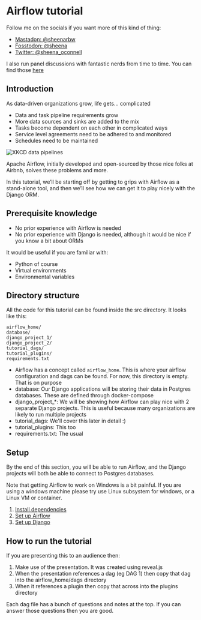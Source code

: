 # Airflow tutorial

Follow me on the socials if you want more of this kind of thing:

- [Mastadon: @sheenarbw](https://mastodon.social/@sheenarbw)
- [Fosstodon: @sheena](https://fosstodon.org/@sheena)
- [Twitter: @sheena_oconnell](https://twitter.com/sheena_oconnell)

I also run panel discussions with fantastic nerds from time to time. You can find those [here](https://www.youtube.com/@dev-mesh/streams)

## Introduction

As data-driven organizations grow, life gets… complicated

- Data and task pipeline requirements grow
- More data sources and sinks are added to the mix
- Tasks become dependent on each other in complicated ways
- Service level agreements need to be adhered to and monitored
- Schedules need to be maintained

![XKCD data pipelines](https://imgs.xkcd.com/comics/data_pipeline.png)

Apache Airflow, initially developed and open-sourced by those nice folks at Airbnb, solves these problems and more.

In this tutorial, we’ll be starting off by getting to grips with Airflow as a stand-alone tool, and then we’ll see how we can get it to play nicely with the Django ORM.

## Prerequisite knowledge

- No prior experience with Airflow is needed
- No prior experience with Django is needed, although it would be nice if you know a bit about ORMs

It would be useful if you are familiar with:

- Python of course
- Virtual environments
- Environmental variables

## Directory structure

All the code for this tutorial can be found inside the src directory. It looks like this:

```
airflow_home/
database/
django_project_1/
django_project_2/
tutorial_dags/
tutorial_plugins/
requirements.txt
```

- Airflow has a concept called `airflow_home`. This is where your airflow configuration and dags can be found. For now, this directory is empty. That is on purpose
- database: Our Django applications will be storing their data in Postgres databases. These are defined through docker-compose
- django_project_*: We will be showing how Airflow can play nice with 2 separate Django projects. This is useful because many organizations are likely to run multiple projects
- tutorial_dags: We'll cover this later in detail :)
- tutorial_plugins: This too
- requirements.txt: The usual

## Setup

By the end of this section, you will be able to run Airflow, and the Django projects will both be able to connect to Postgres databases. 

Note that getting Airflow to work on Windows is a bit painful. If you are using a windows machine please try use Linux subsystem for windows, or a Linux VM or container.

1. [Install dependencies](docs/1-install-dependencies.md)
2. [Set up Airflow](docs/2-setup-airflow.md)
2. [Set up Django](docs/3-django-setup.md)

## How to run the tutorial

If you are presenting this to an audience then:

1. Make use of the presentation. It was created using reveal.js
2. When the presentation references a dag (eg DAG 1) then copy that dag into the airflow_home/dags directory
3. When it references a plugin then copy that across into the plugins directory 

Each dag file has a bunch of questions and notes at the top. If you can answer those questions then you are good.

